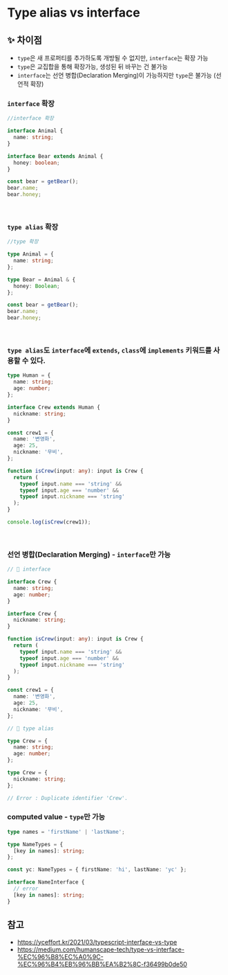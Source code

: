 # Type alias vs interface

## ✨ 차이점

- `type`은 새 프로퍼티를 추가하도록 개방될 수 없지만, `interface`는 확장 가능
- `type`은 교집합을 통해 확장가능, 생성된 뒤 바꾸는 건 불가능
- `interface`는 선언 병합(Declaration Merging)이 가능하지만 `type`은 불가능 (선언적 확장)

### `interface` 확장

```ts
//interface 확장

interface Animal {
  name: string;
}

interface Bear extends Animal {
  honey: boolean;
}

const bear = getBear();
bear.name;
bear.honey;
```

<br>

### `type alias` 확장

```ts
//type 확장

type Animal = {
  name: string;
};

type Bear = Animal & {
  honey: Boolean;
};

const bear = getBear();
bear.name;
bear.honey;
```

<br>

### `type alias`도 `interface`에 `extends`, `class`에 `implements` 키워드를 사용할 수 있다.

```ts
type Human = {
  name: string;
  age: number;
};

interface Crew extends Human {
  nickname: string;
}

const crew1 = {
  name: '변영화',
  age: 25,
  nickname: '무비',
};

function isCrew(input: any): input is Crew {
  return (
    typeof input.name === 'string' &&
    typeof input.age === 'number' &&
    typeof input.nickname === 'string'
  );
}

console.log(isCrew(crew1));
```

<br>

### 선언 병합(Declaration Merging) - `interface`만 가능

```ts
// 🌴 interface

interface Crew {
  name: string;
  age: number;
}

interface Crew {
  nickname: string;
}

function isCrew(input: any): input is Crew {
  return (
    typeof input.name === 'string' &&
    typeof input.age === 'number' &&
    typeof input.nickname === 'string'
  );
}

const crew1 = {
  name: '변영화',
  age: 25,
  nickname: '무비',
};
```

```ts
// 🌴 type alias

type Crew = {
  name: string;
  age: number;
};

type Crew = {
  nickname: string;
};

// Error : Duplicate identifier 'Crew'.
```

### computed value - `type`만 가능

```ts
type names = 'firstName' | 'lastName';

type NameTypes = {
  [key in names]: string;
};

const yc: NameTypes = { firstName: 'hi', lastName: 'yc' };

interface NameInterface {
  // error
  [key in names]: string;
}
```

## 참고

- https://yceffort.kr/2021/03/typescript-interface-vs-type
- https://medium.com/humanscape-tech/type-vs-interface-%EC%96%B8%EC%A0%9C-%EC%96%B4%EB%96%BB%EA%B2%8C-f36499b0de50
